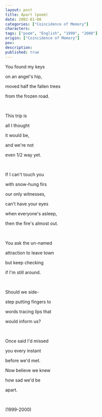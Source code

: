 ```yaml
---
layout: post
title: Apart (poem)
date: 2002-01-08
categories: ["Coincidence of Memory"]
characters: 
tags: ["poem", "English", "1999", "2000"]
origin: ["Coincidence of Memory"]
pov: 
description: 
published: true
---
```


You found my keys

on an angel's hip,

moved half the fallen trees

from the frozen road.

<br>

This trip is

all I thought

it would be,

and we're not

even 1/2 way yet.

<br>

If I can't touch you

with snow-hung firs

our only witnesses,

can't have your eyes

when everyone's asleep,

then the fire's almost out.

<br>

You ask the un-named

attraction to leave town

but keep checking

if I'm still around.

<br>

Should we side-

step putting fingers to

words tracing lips that

would inform us?

<br>

Once said I'd missed

you every instant

before we'd met.

Now believe we knew

how sad we'd be

apart.

<br>

(1999-2000)
